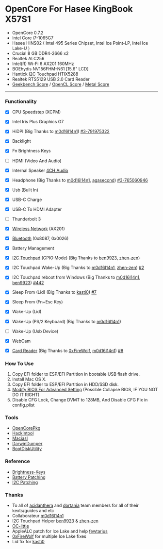# OpenCore For Hasee KingBook X57S1

 - OpenCore 0.7.2
 - Intel Core i7-1065G7
 - Hasee HINS02 ( Intel 495 Series Chipset, Intel Ice Point-LP, Intel Ice Lake-U )
 - Crucial 8 GB DDR4-2666 x2
 - Realtek ALC256
 - Intel(R) Wi-Fi 6 AX201 160MHz
 - BOEhydis NV156FHM-N61 [15.6" LCD]
 - Hantick I2C Touchpad HTIX5288
 - Realtek RTS5129 USB 2.0 Card Reader
 - [Geekbench Score] / [OpenCL Score] / [Metal Score]

---

### Functionality
 - [x] CPU Speedstep (XCPM)
 - [x] Intel Iris Plus Graphics G7
 - [x] HiDPI (Big Thanks to [m0d16l14n1]) [#3-791975322]
 - [x] Backlight
 - [x] Fn Brightness Keys
 - [ ] HDMI (Video And Audio)
 - [x] Internal Speaker [4CH Audio]
 - [x] Headphone (Big Thanks to [m0d16l14n1], [agasecond]) [#3-765060946]
 - [x] Usb (Built In)
 - [x] USB-C Charge
 - [x] USB-C To HDMI Adapter
 - [ ] Thunderbolt 3
 - [x] [Wireless Network] (AX201)
 - [x] [Bluetooth] (0x8087, 0x0026)
 - [x] Battery Management
 - [x] [I2C Touchpad] (GPIO Mode) (Big Thanks to [ben9923], [zhen-zen])
 - [x] I2C Touchpad Wake-Up (Big Thanks to [m0d16l14n1], [zhen-zen]) [#2]
 - [x] I2C Touchpad reboot from Windows (Big Thanks to [m0d16l14n1], [ben9923]) [#442]
 - [x] Sleep From (Lid) (Big Thanks to [kasti0]) [#7]
 - [x] Sleep From (Fn+Esc Key)
 - [x] Wake-Up (Lid)
 - [x] Wake-Up (PS/2 Keyboard) (Big Thanks to [m0d16l14n1])
 - [ ] Wake-Up (Usb Device)
 - [x] WebCam
 - [x] [Card Reader] (Big Thanks to [0xFireWolf], [m0d16l14n1]) [#8]



### How To Use
 1. Copy EFI folder to ESP/EFI Partition in bootable USB flash drive.
 2. Install Mac OS X.
 3. Copy EFI folder to ESP/EFI Partition in HDD/SSD disk.
 5. [Modify BIOS For Advanced Setting] (Possible Collapse BIOS, IF YOU NOT DO IT RIGHT)
 6. Disable CFG Lock, Change DVMT to 128MB, And Disable CFG Fix in config.plist


### Tools
  - [OpenCorePkg]
  - [Hackintool]
  - [Maciasl]
  - [DarwinDumper]
  - [BootDiskUtility]


### Reference
  - [Brightness-Keys](https://www.tonymacx86.com/threads/guide-patching-dsdt-ssdt-for-laptop-backlight-control.152659/)
  - [Battery Patching](https://github.com/daliansky/OC-little/tree/master/08-%E7%94%B5%E6%B1%A0%E8%A1%A5%E4%B8%81)
  - [I2C Patching](https://www.penghubingzhou.cn/2019/01/06/VoodooI2C%20DSDT%20Edit/)


### Thanks
* To all of [acidanthera] and [dortania] team members for all of their kexts/guides and etc 
* Collaborateur [m0d16l14n1]
* I2C Touchpad Helper [ben9923] & [zhen-zen]
* [OC-little]
* AppleALC patch for Ice Lake and help [fewtarius] 
* [0xFireWolf] for multiple Ice Lake fixes
* Lid fix for [kasti0]

[Geekbench Score]:<https://browser.geekbench.com/v5/cpu/3534153>
[OpenCL Score]:<https://browser.geekbench.com/v5/compute/1430453>
[Metal Score]:<https://browser.geekbench.com/v5/compute/1430464>

[OpenCorePkg]: <https://github.com/acidanthera/OpenCorePkg>
[Hackintool]: <https://github.com/headkaze/Hackintool>
[Maciasl]: <https://sourceforge.net/projects/maciasl/>
[DarwinDumper]: <https://bitbucket.org/blackosx/darwindumper>
[BootDiskUtility]: <http://cvad-mac.narod.ru/>

[Wireless Network]: <https://github.com/OpenIntelWireless/itlwm>
[Bluetooth]: <https://github.com/OpenIntelWireless/IntelBluetoothFirmware>
[I2C Touchpad]: <https://github.com/VoodooI2C/VoodooI2C>
[Card Reader]: <https://github.com/0xFireWolf/RealtekCardReader>

[Modify BIOS For Advanced Setting]: <https://github.com/Ardentwheel/OpenCore-Hasee-X57S1/tree/master/Tools/BIOS>
[4CH Audio]: <https://github.com/acidanthera/AppleALC/pull/601>
[#2]: <https://github.com/Ardentwheel/OpenCore-Hasee-X57S1/issues/2>
[#3-765060946]: <https://github.com/Ardentwheel/OpenCore-Hasee-X57S1/issues/3#issuecomment-765060946>
[#3-791975322]: <https://github.com/Ardentwheel/OpenCore-Hasee-X57S1/issues/3#issuecomment-791975322>
[#7]: <https://github.com/Ardentwheel/OpenCore-Hasee-X57S1/issues/7>
[#8]: <https://github.com/Ardentwheel/OpenCore-Hasee-X57S1/issues/8>
[#442]: <https://github.com/VoodooI2C/VoodooI2C/issues/442>


[ben9923]: <https://github.com/ben9923>
[m0d16l14n1]: <https://github.com/m0d16l14n1>
[zhen-zen]: <https://github.com/zhen-zen>
[OC-little]: <https://github.com/daliansky/OC-little>
[fewtarius]: <https://github.com/fewtarius>
[acidanthera]: <https://github.com/acidanthera>
[dortania]: <https://github.com/dortania>
[0xFireWolf]: <https://github.com/0xFireWolf>
[kasti0]: <https://github.com/kasti0>
[agasecond]: <https://github.com/agasecond>
